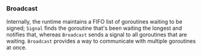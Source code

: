 ### Broadcast
Internally, the runtime maintains a FIFO list of goroutines waiting to be signed; `Signal` finds the goroutine that's been waiting the longest and notifies that, whereas `Broadcast` sends a signal to all goroutines that are waiting. `Broadcast` provides a way to communicate with multiple goroutines at once.
